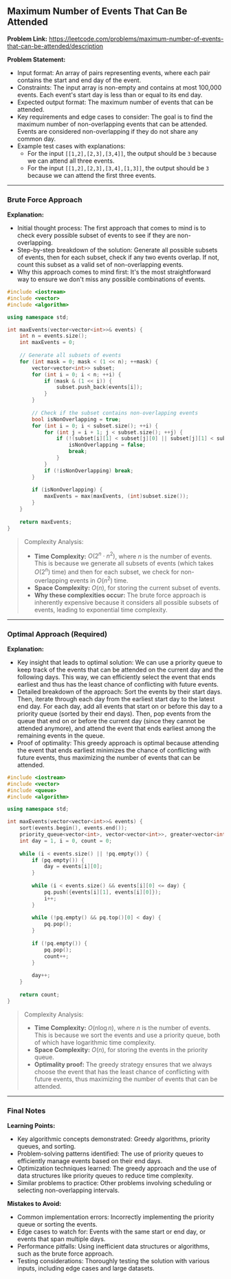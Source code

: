 ## Maximum Number of Events That Can Be Attended
**Problem Link:** https://leetcode.com/problems/maximum-number-of-events-that-can-be-attended/description

**Problem Statement:**
- Input format: An array of pairs representing events, where each pair contains the start and end day of the event.
- Constraints: The input array is non-empty and contains at most 100,000 events. Each event's start day is less than or equal to its end day.
- Expected output format: The maximum number of events that can be attended.
- Key requirements and edge cases to consider: The goal is to find the maximum number of non-overlapping events that can be attended. Events are considered non-overlapping if they do not share any common day.
- Example test cases with explanations:
  - For the input `[[1,2],[2,3],[3,4]]`, the output should be `3` because we can attend all three events.
  - For the input `[[1,2],[2,3],[3,4],[1,3]]`, the output should be `3` because we can attend the first three events.

---

### Brute Force Approach
**Explanation:**
- Initial thought process: The first approach that comes to mind is to check every possible subset of events to see if they are non-overlapping.
- Step-by-step breakdown of the solution: Generate all possible subsets of events, then for each subset, check if any two events overlap. If not, count this subset as a valid set of non-overlapping events.
- Why this approach comes to mind first: It's the most straightforward way to ensure we don't miss any possible combinations of events.

```cpp
#include <iostream>
#include <vector>
#include <algorithm>

using namespace std;

int maxEvents(vector<vector<int>>& events) {
    int n = events.size();
    int maxEvents = 0;
    
    // Generate all subsets of events
    for (int mask = 0; mask < (1 << n); ++mask) {
        vector<vector<int>> subset;
        for (int i = 0; i < n; ++i) {
            if (mask & (1 << i)) {
                subset.push_back(events[i]);
            }
        }
        
        // Check if the subset contains non-overlapping events
        bool isNonOverlapping = true;
        for (int i = 0; i < subset.size(); ++i) {
            for (int j = i + 1; j < subset.size(); ++j) {
                if (!(subset[i][1] < subset[j][0] || subset[j][1] < subset[i][0])) {
                    isNonOverlapping = false;
                    break;
                }
            }
            if (!isNonOverlapping) break;
        }
        
        if (isNonOverlapping) {
            maxEvents = max(maxEvents, (int)subset.size());
        }
    }
    
    return maxEvents;
}
```

> Complexity Analysis:
> - **Time Complexity:** $O(2^n \cdot n^2)$, where $n$ is the number of events. This is because we generate all subsets of events (which takes $O(2^n)$ time) and then for each subset, we check for non-overlapping events in $O(n^2)$ time.
> - **Space Complexity:** $O(n)$, for storing the current subset of events.
> - **Why these complexities occur:** The brute force approach is inherently expensive because it considers all possible subsets of events, leading to exponential time complexity.

---

### Optimal Approach (Required)
**Explanation:**
- Key insight that leads to optimal solution: We can use a priority queue to keep track of the events that can be attended on the current day and the following days. This way, we can efficiently select the event that ends earliest and thus has the least chance of conflicting with future events.
- Detailed breakdown of the approach: Sort the events by their start days. Then, iterate through each day from the earliest start day to the latest end day. For each day, add all events that start on or before this day to a priority queue (sorted by their end days). Then, pop events from the queue that end on or before the current day (since they cannot be attended anymore), and attend the event that ends earliest among the remaining events in the queue.
- Proof of optimality: This greedy approach is optimal because attending the event that ends earliest minimizes the chance of conflicting with future events, thus maximizing the number of events that can be attended.

```cpp
#include <iostream>
#include <vector>
#include <queue>
#include <algorithm>

using namespace std;

int maxEvents(vector<vector<int>>& events) {
    sort(events.begin(), events.end());
    priority_queue<vector<int>, vector<vector<int>>, greater<vector<int>>> pq;
    int day = 1, i = 0, count = 0;
    
    while (i < events.size() || !pq.empty()) {
        if (pq.empty()) {
            day = events[i][0];
        }
        
        while (i < events.size() && events[i][0] <= day) {
            pq.push({events[i][1], events[i][0]});
            i++;
        }
        
        while (!pq.empty() && pq.top()[0] < day) {
            pq.pop();
        }
        
        if (!pq.empty()) {
            pq.pop();
            count++;
        }
        
        day++;
    }
    
    return count;
}
```

> Complexity Analysis:
> - **Time Complexity:** $O(n \log n)$, where $n$ is the number of events. This is because we sort the events and use a priority queue, both of which have logarithmic time complexity.
> - **Space Complexity:** $O(n)$, for storing the events in the priority queue.
> - **Optimality proof:** The greedy strategy ensures that we always choose the event that has the least chance of conflicting with future events, thus maximizing the number of events that can be attended.

---

### Final Notes

**Learning Points:**
- Key algorithmic concepts demonstrated: Greedy algorithms, priority queues, and sorting.
- Problem-solving patterns identified: The use of priority queues to efficiently manage events based on their end days.
- Optimization techniques learned: The greedy approach and the use of data structures like priority queues to reduce time complexity.
- Similar problems to practice: Other problems involving scheduling or selecting non-overlapping intervals.

**Mistakes to Avoid:**
- Common implementation errors: Incorrectly implementing the priority queue or sorting the events.
- Edge cases to watch for: Events with the same start or end day, or events that span multiple days.
- Performance pitfalls: Using inefficient data structures or algorithms, such as the brute force approach.
- Testing considerations: Thoroughly testing the solution with various inputs, including edge cases and large datasets.